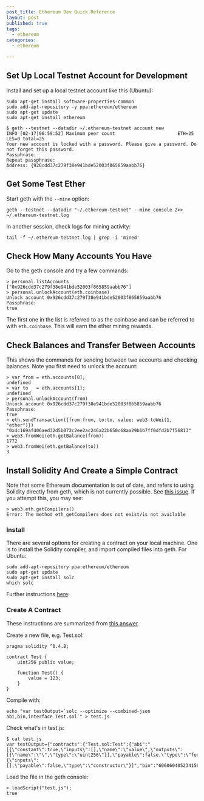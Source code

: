 ```yaml
---
post_title: Ethereum Dev Quick Reference
layout: post
published: true
tags:
  - ethereum
categories:
  - ethereum

---
```


## Set Up Local Testnet Account for Development
Install and set up a local testnet account like this (Ubuntu):

    sudo apt-get install software-properties-common
    sudo add-apt-repository -y ppa:ethereum/ethereum
    sudo apt-get update
    sudo apt-get install ethereum

    $ geth --testnet --datadir ~/.ethereum-testnet account new
    INFO [02-17|06:59:52] Maximum peer count                       ETH=25 LES=0 total=25
    Your new account is locked with a password. Please give a password. Do not forget this password.
    Passphrase:
    Repeat passphrase:
    Address: {926cdd37c279f38e941bde52003f865859aabb76}

## Get Some Test Ether
Start geth with the `--mine` option:

    geth --testnet --datadir "~/.ethereum-testnet" --mine console 2>> ~/.ethereum-testnet.log

In another session, check logs for mining activity:

    tail -f ~/.ethereum-testnet.log | grep -i 'mined'

## Check How Many Accounts You Have
Go to the geth console and try a few commands:

    > personal.listAccounts
    ["0x926cdd37c279f38e941bde52003f865859aabb76"]
    > personal.unlockAccount(eth.coinbase)
    Unlock account 0x926cdd37c279f38e941bde52003f865859aabb76
    Passphrase:
    true

The first one in the list is referred to as the coinbase and can be referred to with `eth.coinbase`. This will earn the ether mining rewards.

## Check Balances and Transfer Between Accounts

This shows the commands for sending between two accounts and checking balances. Note you first need to unlock the account:


    > var from = eth.accounts[0];
    undefined
    > var to   = eth.accounts[1];
    undefined
    > personal.unlockAccount(from)
    Unlock account 0x926cdd37c279f38e941bde52003f865859aabb76
    Passphrase:
    true
    > eth.sendTransaction({from:from, to:to, value: web3.toWei(1, "ether")})
    "0x4c169af406aed32d5b072c2ee2ac246a22b650c68aa29b1b7ff0dfd2b7f56813"
    > web3.fromWei(eth.getBalance(from))
    1772
    > web3.fromWei(eth.getBalance(to))
    3


## Install Solidity And Create a Simple Contract
Note that some Ethereum documentation is out of date, and refers to using Solidity directly from geth, which is not currently possible. See [this issue](https://github.com/ethereum/go-ethereum/issues/3793). If you attempt this, you may see:

    > web3.eth.getCompilers()
    Error: The method eth_getCompilers does not exist/is not available


### Install
There are several options for creating a contract on your local machine. One is to install the Solidity compiler, and import compiled files into geth. For Ubuntu:

    sudo add-apt-repository ppa:ethereum/ethereum
    sudo apt-get update
    sudo apt-get install solc
    which solc

Further instructions [here](http://solidity.readthedocs.io/en/develop/installing-solidity.html):

### Create A Contract
These instructions are summarized from [this answer](https://ethereum.stackexchange.com/a/15436/8317).

Create a new file, e.g. Test.sol:

    pragma solidity ^0.4.8;

    contract Test {
        uint256 public value;

        function Test() {
            value = 123;
        }
    }

Compile with:

    echo "var testOutput=`solc --optimize --combined-json abi,bin,interface Test.sol`" > test.js

Check what's in test.js:

    $ cat test.js
    var testOutput={"contracts":{"Test.sol:Test":{"abi":"[{\"constant\":true,\"inputs\":[],\"name\":\"value\",\"outputs\":[{\"name\":\"\",\"type\":\"uint256\"}],\"payable\":false,\"type\":\"function\"},{\"inputs\":[],\"payable\":false,\"type\":\"constructor\"}]","bin":"60606040523415600b57fe5b5b607b6000819055505b5b608f806100246000396000f30060606040526000357c0100000000000000000000000000000000000000000000000000000000900463ffffffff1680633fa4f24514603a575bfe5b3415604157fe5b6047605d565b6040518082815260200191505060405180910390f35b600054815600a165627a7a72305820d0e71d151634ac6ae7626860a17881104022e5cd6d3a088eb8f941d9aa8e3bd20029"}},"version":"0.4.9+commit.364da425.Darwin.appleclang"}

Load the file in the geth console:

    > loadScript("test.js");
    true
